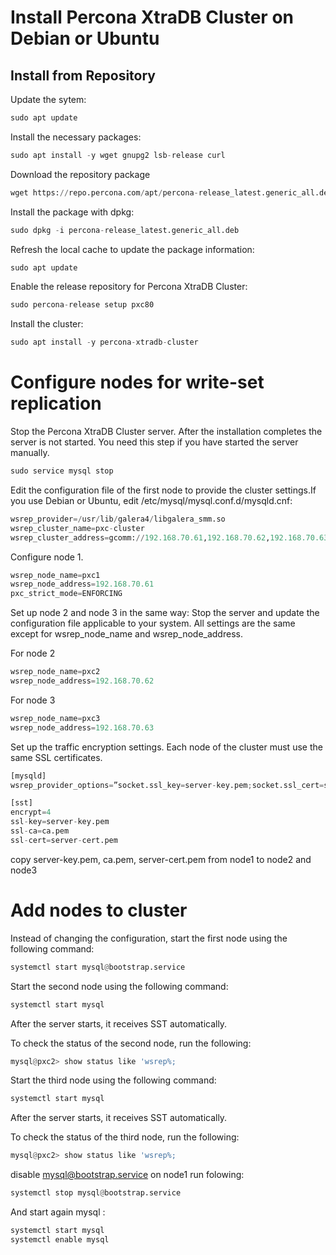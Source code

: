 # Install Percona XtraDB Cluster on Debian or Ubuntu

## Install from Repository
Update the sytem:
```python
sudo apt update
```
Install the necessary packages:
```python
sudo apt install -y wget gnupg2 lsb-release curl
```
Download the repository package
```python
wget https://repo.percona.com/apt/percona-release_latest.generic_all.deb
```
Install the package with dpkg:
```python
sudo dpkg -i percona-release_latest.generic_all.deb
```
Refresh the local cache to update the package information:
```python
sudo apt update
```
Enable the release repository for Percona XtraDB Cluster:
```python
sudo percona-release setup pxc80
```
Install the cluster:
```python
sudo apt install -y percona-xtradb-cluster
```

# Configure nodes for write-set replication
Stop the Percona XtraDB Cluster server. After the installation completes the server is not started. You need this step if you have started the server manually.
```python
sudo service mysql stop
```
Edit the configuration file of the first node to provide the cluster settings.If you use Debian or Ubuntu, edit /etc/mysql/mysql.conf.d/mysqld.cnf:
```python
wsrep_provider=/usr/lib/galera4/libgalera_smm.so
wsrep_cluster_name=pxc-cluster
wsrep_cluster_address=gcomm://192.168.70.61,192.168.70.62,192.168.70.63
```
Configure node 1.
```python
wsrep_node_name=pxc1
wsrep_node_address=192.168.70.61
pxc_strict_mode=ENFORCING
```
Set up node 2 and node 3 in the same way: Stop the server and update the configuration file applicable to your system. All settings are the same except for wsrep_node_name and wsrep_node_address.

For node 2
```python
wsrep_node_name=pxc2
wsrep_node_address=192.168.70.62
```
For node 3

```python
wsrep_node_name=pxc3
wsrep_node_address=192.168.70.63
```
Set up the traffic encryption settings. Each node of the cluster must use the same SSL certificates.
```python
[mysqld]
wsrep_provider_options=”socket.ssl_key=server-key.pem;socket.ssl_cert=server-cert.pem;socket.ssl_ca=ca.pem”

[sst]
encrypt=4
ssl-key=server-key.pem
ssl-ca=ca.pem
ssl-cert=server-cert.pem
```
copy server-key.pem, ca.pem, server-cert.pem from node1 to node2 and node3
# Add nodes to cluster
Instead of changing the configuration, start the first node using the following command:
```python
systemctl start mysql@bootstrap.service
```
Start the second node using the following command:

```python
systemctl start mysql
```
After the server starts, it receives SST automatically.

To check the status of the second node, run the following:
```python
mysql@pxc2> show status like 'wsrep%;
```
Start the third node using the following command:

```python
systemctl start mysql
```
After the server starts, it receives SST automatically.

To check the status of the third node, run the following:
```python
mysql@pxc2> show status like 'wsrep%;
```
disable mysql@bootstrap.service on node1 run folowing:
```python
systemctl stop mysql@bootstrap.service
```
And start again mysql :
```python
systemctl start mysql
systemctl enable mysql 
```
